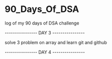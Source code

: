 # 90_Days_Of_DSA
log of my 90 days of DSA challenge

_-_-_-_-_-_-_-_-_-_-_-_-_-_-_-_- DAY 3 _-_-_-_-_-_-_-_-_-_-_-_-_-_-_-_-

solve 3 problem on array and learn git and github

_-_-_-_-_-_-_-_-_-_-_-_-_-_-_-_- DAY 4 _-_-_-_-_-_-_-_-_-_-_-_-_-_-_-_-



